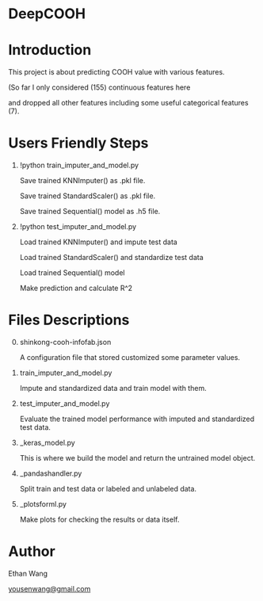 
# DeepCOOH



# Introduction 

This project is about predicting COOH value with various features.

(So far I only considered (155) continuous features here 

and dropped all other features including some useful categorical features (7).



# Users Friendly Steps

1. !python train_imputer_and_model.py
    
    Save trained KNNImputer() as .pkl file.
    
    Save trained StandardScaler() as .pkl file.
    
    Save trained Sequential() model as .h5 file.

2. !python test_imputer_and_model.py
    
    Load trained KNNImputer() and impute test data
    
    Load trained StandardScaler() and standardize test data
    
    Load trained Sequential() model
    
    Make prediction and calculate R^2



# Files Descriptions

0. shinkong-cooh-infofab.json
    
    A configuration file that stored customized some parameter values.

1. train_imputer_and_model.py
    
    Impute and standardized data and train model with them.

2. test_imputer_and_model.py
    
    Evaluate the trained model performance with imputed and standardized test data.

3. _keras_model.py
    
    This is where we build the model and return the untrained model object.

4. _pandashandler.py
    
    Split train and test data or labeled and unlabeled data.

5. _plotsforml.py
    
    Make plots for checking the results or data itself.



# Author

Ethan Wang

yousenwang@gmail.com